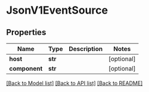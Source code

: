# JsonV1EventSource


## Properties
Name | Type | Description | Notes
------------ | ------------- | ------------- | -------------
**host** | **str** |  | [optional] 
**component** | **str** |  | [optional] 

[[Back to Model list]](../README.md#documentation-for-models) [[Back to API list]](../README.md#documentation-for-api-endpoints) [[Back to README]](../README.md)


